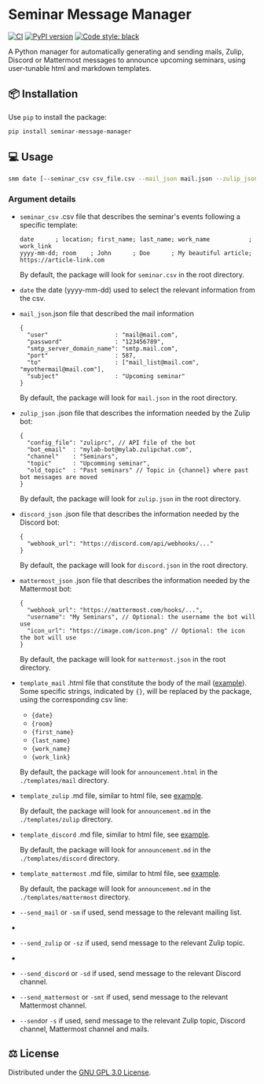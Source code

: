 # Seminar Message Manager

[![CI](https://github.com/gaetanserre/seminar_message_manager/actions/workflows/build.yml/badge.svg)](https://github.com/gaetanserre/seminar_message_manager/actions/workflows/build.yml)
[![PyPI version](https://badge.fury.io/py/seminar-message-manager.svg)](https://badge.fury.io/py/seminar-message-manager)
<a href="https://github.com/psf/black"><img alt="Code style: black" src="https://img.shields.io/badge/code%20style-black-000000.svg"></a>

A Python manager for automatically generating and sending mails, Zulip, Discord or Mattermost messages to announce upcoming seminars, using user-tunable html and markdown templates.

## 📦 Installation

Use `pip` to install the package:
```bash
pip install seminar-message-manager
```
## 💻 Usage

```bash
smm date [--seminar_csv csv_file.csv --mail_json mail.json --zulip_json zulip.json --discord_json discord.json --mattermost_json mattermost.json --template_mail template.html --template_zulip template.md --template_discord template.md (--send_mail | -sm) (--send_zulip | -sz) (--send_discord | -sd) (--send_mattermost | -smt) (--send | -s)]
```

### Argument details

- `seminar_csv` .csv file that describes the seminar's events following a specific template:
  ```csv
  date      ; location; first_name; last_name; work_name           ; work_link
  yyyy-mm-dd; room    ; John      ; Doe      ; My beautiful article; https://article-link.com
  ```
  By default, the package will look for `seminar.csv` in the root directory.
- `date` the date (yyyy-mm-dd) used to select the relevant information from the csv.

- `mail_json`.json file that described the mail information
  ```json5
  {
    "user"                   : "mail@mail.com",
    "password"               : "123456789",
    "smtp_server_domain_name": "smtp.mail.com",
    "port"                   : 587,
    "to"                     : ["mail_list@mail.com", "myothermail@mail.com"],
    "subject"                : "Upcoming seminar"
  }
  ```
  By default, the package will look for `mail.json` in the root directory.

- `zulip_json` .json file that describes the information needed by the Zulip bot:
  ```json5
  {
    "config_file": "zuliprc", // API file of the bot
    "bot_email"  : "mylab-bot@mylab.zulipchat.com",
    "channel"    : "Seminars",
    "topic"      : "Upcomming seminar",
    "old_topic"  : "Past seminars" // Topic in {channel} where past bot messages are moved
  }
  ```
  By default, the package will look for `zulip.json` in the root directory.

- `discord_json` .json file that describes the information needed by the Discord bot:
  ```json5
  {
    "webhook_url": "https://discord.com/api/webhooks/..."
  }
  ```
  By default, the package will look for `discord.json` in the root directory.

- `mattermost_json` .json file that describes the information needed by the Mattermost bot:
  ```json5
  {
    "webhook_url": "https://mattermost.com/hooks/...",
    "username": "My Seminars", // Optional: the username the bot will use
    "icon_url": "https://image.com/icon.png" // Optional: the icon the bot will use
  }
  ```
  By default, the package will look for `mattermost.json` in the root directory.

- `template_mail` .html file that constitute the body of the mail ([example](templates/mail/announcement.html)). Some specific strings, indicated by `{}`, will be replaced by the package, using the corresponding csv line:
  - `{date}`
  - `{room}`
  - `{first_name}`
  - `{last_name}`
  - `{work_name}`
  - `{work_link}`

  By default, the package will look for `announcement.html` in the `./templates/mail` directory.
- `template_zulip` .md file, similar to html file, see [example](templates/zulip/announcement.md).

  By default, the package will look for `announcement.md` in the `./templates/zulip` directory.
- `template_discord` .md file, similar to html file, see [example](templates/discord/announcement.md).

  By default, the package will look for `announcement.md` in the `./templates/discord` directory.

- `template_mattermost` .md file, similar to html file, see [example](templates/mattermost/announcement.md).

  By default, the package will look for `announcement.md` in the `./templates/mattermost` directory.

- `--send_mail` or `-sm` if used, send message to the relevant mailing list.
- 
- `--send_zulip` or `-sz` if used, send message to the relevant Zulip topic.
- 
- `--send_discord` or `-sd` if used, send message to the relevant Discord channel.

- `--send_mattermost` or `-smt` if used, send message to the relevant Mattermost channel.

- `--send`or `-s` if used, send message to the relevant Zulip topic, Discord channel, Mattermost channel and mails.

## ⚖️ License

Distributed under the [GNU GPL 3.0 License](LICENSE).